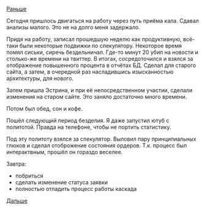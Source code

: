 [Раньше](2018.05.13.md)

Сегодня пришлось двигаться на работу через путь приёма кала. Сдавал анализы малого. Это не на долго меня задержало.

Придя на работу, записал прошедшую неделю как продуктивную, всё-таки были некоторые подвижки по спекулятору. Некоторое время помял сиськи, сиречь бездельничал. Где-то минут 20 убил на новости и столько-же времени на твиттер.
В итогах, сосредоточился и взялся за отображение повышенного процента в отчётах БД. Сделал для старого сайта, а затем, в очередной раз насладившись изысканностью архитектуры, для нового.

Затем пришла Эстрина, и при её непосредственном участии, сделали изменения на старом сайте. Это заняло достаточно много времени.

Потом был обед, сон и кофе.

Пошёл следующий период безделия. Я даже запустил ютуб с политотой. Правда на телефоне, чтобы не портить статистику.

Под эту политоту взялся за спекулятор. Выловил пару принципиальных глюков и сделал отоброжение состояния ордеров.
Т.к. процесс был интерактвным, прошёл он гораздо веселее.

Завтра:
  * побриться
  * сделать изменение статуса заявки
  * полностью отладить процесс работы каскада

[Дальше](2018.05.15.md)